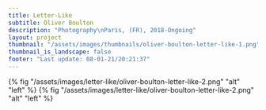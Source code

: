 ```yaml
---
title: Letter-Like
subtitle: Oliver Boulton
description: "Photography\nParis, (FR), 2018-Ongoing"
layout: project
thumbnail: "/assets/images/thumbnails/oliver-boulton-letter-like-1.png"
thumbnail_is_landscape: false
footer: "Last update: 08-01-21/20:21:37"
---
```



{% fig "/assets/images/letter-like/oliver-boulton-letter-like-2.png" "alt" "left" %}
{% fig "/assets/images/letter-like/oliver-boulton-letter-like-2.png" "alt" "left" %}